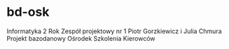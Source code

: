 # bd-osk
Informatyka 2 Rok 
Zespół projektowy nr 1 Piotr Gorzkiewicz i Julia Chmura
Projekt bazodanowy Ośrodek Szkolenia Kierowców
